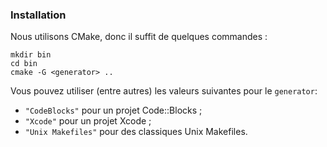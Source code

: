 ### Installation
Nous utilisons CMake, donc il suffit de quelques commandes :
```
mkdir bin
cd bin
cmake -G <generator> ..
```
Vous pouvez utiliser (entre autres) les valeurs suivantes pour le `generator`:
* `"CodeBlocks"` pour un projet Code::Blocks ;
* `"Xcode"` pour un projet Xcode ;
* `"Unix Makefiles"` pour des classiques Unix Makefiles.
